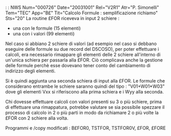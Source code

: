  :  : NWS Num="000726" Date="20031001" Rel="V2R1" Atr="P. Simonelli" Tem="TEC" App="B£" Tit="Calcolo Formule :  semplificazione richiamo" Sts="20"
La routine £FOR riceveva in input 2 schiere : 
- una con le formule (15 elementi)
- una con i valori   (99 elementi)

Nel caso si abbiano 2 schiere di valori (ad esempio nel caso si debbano eseguire delle formule su due record del D5COSO), per poter effettuare i calcoli, era necessario rimappare gli elementi delle 2 schiere all'interno di un'unica schiera per passarla alla £FOR.
Ciò complicava anche la gestione delle formule perchè esse dovevano tener conto del cambiamento di indirizzo degli elementi.

Si è quindi aggiunta una seconda schiera di input alla £FOR.
Le formule che considerano entrambe le schiere saranno quindi del tipo :  "V01+W01\*W03" dove gli elementi Vxx si riferiscono alla prima schiera e i Wyy alla seconda.

Chi dovesse effettuare calcoli con valori presenti su 3 o più schiere, prima di effettuare una rimappatura, potrebbe valutare se sia possibile spezzare il processo di calcolo in 2 o più parti in modo da richiamare 2 o più volte la £FOR con 2 schiere alla volta.

Programmi e /copy modificati : 
B£FOR0, TSTFOR, TSTFOR0V, £FOR, £FORE
